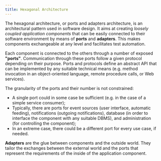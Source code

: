 ```yaml
---
title: Hexagonal Architecture
---
```


The hexagonal architecture, or ports and adapters architecture, is an architectural pattern used in software design.
It aims at creating _loosely coupled application components_ that can be easily connected to their software
environment by means of **ports** and **adapters**.
This makes components exchangeable at any level and facilitates test automation.

Each component is connected to the others through a number of exposed **"ports"**.
Communication through these ports follow a given protocol depending on their purpose.
Ports and protocols define an abstract API that can be implemented by any suitable technical means
(e.g. method invocation in an object-oriented language, remote procedure calls, or Web services).

The granularity of the ports and their number is not constrained:

- A single port could in some case be sufficient (e.g. in the case of a simple service consumer);
- Typically, there are ports for event sources (user interface, automatic feeding),
  notifications (outgoing notifications),
  database (in order to interface the component with any suitable DBMS),
  and administration (for controlling the component);
- In an extreme case, there could be a different port for every use case, if needed.

**Adapters** are the glue between components and the outside world.
They tailor the exchanges between the external world and the ports that represent
the requirements of the inside of the application component.
